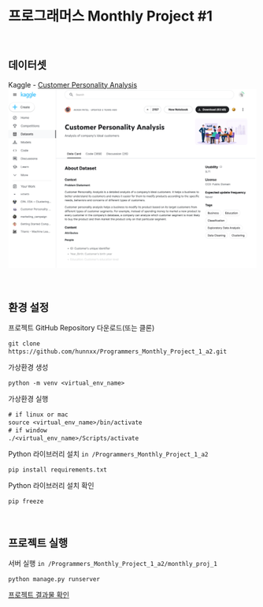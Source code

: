 # 프로그래머스 Monthly Project #1

&nbsp;
## 데이터셋
Kaggle - [Customer Personality Analysis](https://www.kaggle.com/datasets/imakash3011/customer-personality-analysis)  
![Kaggle-Customer-Personality_Analysis_Dataset](images/customer_personality_analysis_dataset.png)

&nbsp;
## 환경 설정
프로젝트 GitHub Repository 다운로드(또는 클론)
```shell
git clone https://github.com/hunnxx/Programmers_Monthly_Project_1_a2.git
```
가상환경 생성
```shell
python -m venv <virtual_env_name>
```
가상환경 실행
```shell
# if linux or mac
source <virtual_env_name>/bin/activate
# if window
./<virtual_env_name>/Scripts/activate
```
Python 라이브러리 설치 `in /Programmers_Monthly_Project_1_a2`
```shell
pip install requirements.txt
```
Python 라이브러리 설치 확인
```shell
pip freeze
```

&nbsp;
## 프로젝트 실행
서버 실행 `in /Programmers_Monthly_Project_1_a2/monthly_proj_1`
```shell
python manage.py runserver
```
[프로젝트 결과물 확인](http://127.0.0.1:8000)
